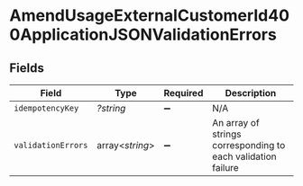# AmendUsageExternalCustomerId400ApplicationJSONValidationErrors


## Fields

| Field                                                        | Type                                                         | Required                                                     | Description                                                  |
| ------------------------------------------------------------ | ------------------------------------------------------------ | ------------------------------------------------------------ | ------------------------------------------------------------ |
| `idempotencyKey`                                             | *?string*                                                    | :heavy_minus_sign:                                           | N/A                                                          |
| `validationErrors`                                           | array<*string*>                                              | :heavy_minus_sign:                                           | An array of strings corresponding to each validation failure |
